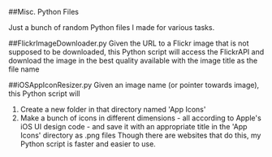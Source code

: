 ##Misc. Python Files

Just a bunch of random Python files I made for various tasks.


##FlickrImageDownloader.py
Given the URL to a Flickr image that is not supposed to be downloaded, this Python script will access the FlickrAPI and download the image in the best quality available with the image title as the file name

##iOSAppIconResizer.py
Given an image name (or pointer towards image), this Python script will 
1. Create a new folder in that directory named 'App Icons'
2. Make a bunch of icons in different dimensions - all according to Apple's iOS UI design code - and save it with an appropriate title in the 'App Icons' directory as .png files
Though there are websites that do this, my Python script is faster and easier to use.
